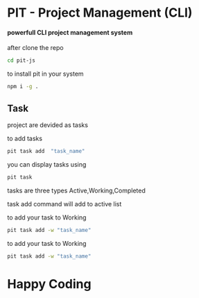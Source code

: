 # PIT - Project Management (CLI)
 
#### powerfull CLI project management system

after clone the repo 
```bash
cd pit-js
```
to install pit in your system
```bash
npm i -g .
```

## Task
project are devided as tasks

to add tasks 

```bash
pit task add  "task_name"
```

you can display tasks using 
```bash
pit task
```

tasks are three types Active,Working,Completed

task add command will add to active list

to add your task to Working 

```bash
pit task add -w "task_name"
```
to add your task to Working 

```bash
pit task add -w "task_name"
```

# Happy Coding 
